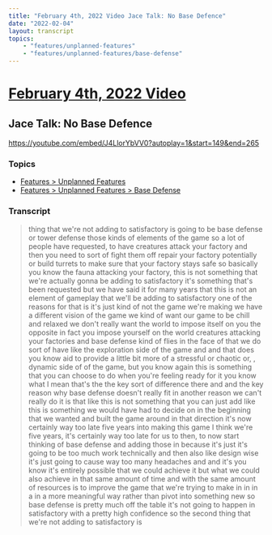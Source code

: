 ```yaml
---
title: "February 4th, 2022 Video Jace Talk: No Base Defence"
date: "2022-02-04"
layout: transcript
topics:
    - "features/unplanned-features"
    - "features/unplanned-features/base-defense"
---
```

# [February 4th, 2022 Video](../2022-02-04.md)
## Jace Talk: No Base Defence
https://youtube.com/embed/J4LlorYbVV0?autoplay=1&start=149&end=265

### Topics
* [Features > Unplanned Features](../topics/features/unplanned-features.md)
* [Features > Unplanned Features > Base Defense](../topics/features/unplanned-features/base-defense.md)

### Transcript

> thing that we're not adding to satisfactory is going to be base defense or tower defense those kinds of elements of the game so a lot of people have requested, to have creatures attack your factory and then you need to sort of fight them off repair your factory potentially or build turrets to make sure that your factory stays safe so basically you know the fauna attacking your factory, this is not something that we're actually gonna be adding to satisfactory it's something that's been requested but we have said it for many years that this is not an element of gameplay that we'll be adding to satisfactory one of the reasons for that is it's just kind of not the game we're making we have a different vision of the game we kind of want our game to be chill and relaxed we don't really want the world to impose itself on you the opposite in fact you impose yourself on the world creatures attacking your factories and base defense kind of flies in the face of that we do sort of have like the exploration side of the game and and that does you know aid to provide a little bit more of a stressful or chaotic or, , dynamic side of of the game, but you know again this is something that you can choose to do when you're feeling ready for it you know what I mean that's the the key sort of difference there and and the key reason why base defense doesn't really fit in another reason we can't really do it is that like this is not something that you can just add like this is something we would have had to decide on in the beginning that we wanted and built the game around in that direction it's now certainly way too late five years into making this game I think we're five years, it's certainly way too late for us to then, to now start thinking of base defense and adding those in because it's just it's going to be too much work technically and then also like design wise it's just going to cause way too many headaches and and it's you know it's entirely possible that we could achieve it but what we could also achieve in that same amount of time and with the same amount of resources is to improve the game that we're trying to make in in in a in a more meaningful way rather than pivot into something new so base defense is pretty much off the table it's not going to happen in satisfactory with a pretty high confidence so the second thing that we're not adding to satisfactory is
